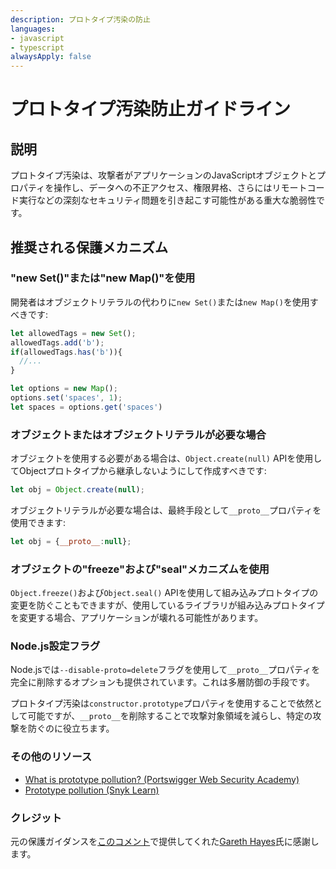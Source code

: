 ```yaml
---
description: プロトタイプ汚染の防止
languages:
- javascript
- typescript
alwaysApply: false
---
```


# プロトタイプ汚染防止ガイドライン

## 説明

プロトタイプ汚染は、攻撃者がアプリケーションのJavaScriptオブジェクトとプロパティを操作し、データへの不正アクセス、権限昇格、さらにはリモートコード実行などの深刻なセキュリティ問題を引き起こす可能性がある重大な脆弱性です。

## 推奨される保護メカニズム

### "new Set()"または"new Map()"を使用

開発者はオブジェクトリテラルの代わりに`new Set()`または`new Map()`を使用すべきです:

```javascript
let allowedTags = new Set();
allowedTags.add('b');
if(allowedTags.has('b')){
  //...
}

let options = new Map();
options.set('spaces', 1);
let spaces = options.get('spaces')
```

### オブジェクトまたはオブジェクトリテラルが必要な場合

オブジェクトを使用する必要がある場合は、`Object.create(null)` APIを使用してObjectプロトタイプから継承しないようにして作成すべきです:

```javascript
let obj = Object.create(null);
```

オブジェクトリテラルが必要な場合は、最終手段として`__proto__`プロパティを使用できます:

```javascript
let obj = {__proto__:null};
```

### オブジェクトの"freeze"および"seal"メカニズムを使用

`Object.freeze()`および`Object.seal()` APIを使用して組み込みプロトタイプの変更を防ぐこともできますが、使用しているライブラリが組み込みプロトタイプを変更する場合、アプリケーションが壊れる可能性があります。

### Node.js設定フラグ

Node.jsでは`--disable-proto=delete`フラグを使用して`__proto__`プロパティを完全に削除するオプションも提供されています。これは多層防御の手段です。

プロトタイプ汚染は`constructor.prototype`プロパティを使用することで依然として可能ですが、`__proto__`を削除することで攻撃対象領域を減らし、特定の攻撃を防ぐのに役立ちます。

### その他のリソース

- [What is prototype pollution? (Portswigger Web Security Academy)](https://portswigger.net/web-security/prototype-pollution)
- [Prototype pollution (Snyk Learn)](https://learn.snyk.io/lessons/prototype-pollution/javascript/)

### クレジット

元の保護ガイダンスを[このコメント](https://github.com/OWASP/ASVS/issues/1563#issuecomment-1470027723)で提供してくれた[Gareth Hayes](https://garethheyes.co.uk/)氏に感謝します。

